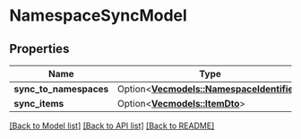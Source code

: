# NamespaceSyncModel

## Properties

Name | Type | Description | Notes
------------ | ------------- | ------------- | -------------
**sync_to_namespaces** | Option<[**Vec<models::NamespaceIdentifier>**](NamespaceIdentifier.md)> |  | [optional]
**sync_items** | Option<[**Vec<models::ItemDto>**](ItemDTO.md)> |  | [optional]

[[Back to Model list]](../README.md#documentation-for-models) [[Back to API list]](../README.md#documentation-for-api-endpoints) [[Back to README]](../README.md)


